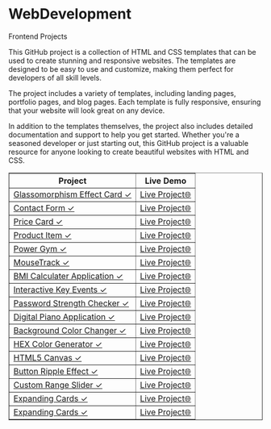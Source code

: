 # WebDevelopment
Frontend Projects



This GitHub project is a collection of HTML and CSS templates that can be used to create stunning and responsive websites. The templates are designed to be easy to use and customize, making them perfect for developers of all skill levels.

The project includes a variety of templates, including landing pages, portfolio pages, and blog pages. Each template is fully responsive, ensuring that your website will look great on any device.

In addition to the templates themselves, the project also includes detailed documentation and support to help you get started. Whether you're a seasoned developer or just starting out, this GitHub project is a valuable resource for anyone looking to create beautiful websites with HTML and CSS.

 <table border="1">
        <tr>
            <th>Project</th>
            <th>Live Demo</th>
        </tr>
        <tr>
            <td><a href="https://github.com/pradyumn8/WebDev/tree/5e0eb1c563d553a5c9385d5e2bb1c3660acbda44/GlassDebit">Glassomorphism Effect Card ✓</a></td>
            <td><a href="https://glassomorphism.netlify.app/">Live Project🌐</a></td>
        </tr>
        <tr>
            <td><a href="https://github.com/pradyumn8/WebDev/tree/af94505d2e194c2c56847c839dcbbfc940cfbd50/ContactForm">Contact Form ✓</a></td>
            <td><a href="https://contacts-form.netlify.app/">Live Project🌐</a></td>
        </tr>
        <tr>
            <td><a href="https://github.com/pradyumn8/WebDev/tree/7ac5f33da3392383c96f87f99a19e6204bdd6e06/PriceCard">Price Card ✓</a></td>
            <td><a href="https://pricescard.netlify.app/">Live Project🌐</a></td>
        </tr>
        <tr>
            <td><a href="https://github.com/pradyumn8/WebDev/tree/b928aa59a93bdaa90fc250054986746fec373c3f/ProductItem">Product Item ✓</a></td>
            <td><a href="https://product-item.netlify.app/">Live Project🌐</a></td>
        </tr>
        <tr>
            <td><a href="https://github.com/pradyumn8/WebDev/tree/4f42e02c915cc0e104503205aee100fd4efa751a/GymWebsite">Power Gym ✓</a></td>
            <td><a href="https://power-gym-websit.netlify.app/">Live Project🌐</a></td>
        </tr>
        <tr>
            <td><a href="https://github.com/pradyumn8/WebDev/tree/451f0bca57739b8e06afbcf3fc5e5135332b5ea6/MouseTrack">MouseTrack ✓</a></td>
            <td><a href="https://mousetrack.netlify.app/">Live Project🌐</a></td>
        </tr>
        <tr>
            <td><a href="https://github.com/pradyumn8/WebDev/tree/00f016ee256f1570faa402fe5e6531e7a6ad1a3d/Key%20Events">BMI Calculater Application ✓</a></td>
            <td><a href="https://interactive-keyevents.netlify.app/">Live Project🌐</a></td>
        </tr>
        <tr>
            <td><a href="https://github.com/pradyumn8/WebDev/tree/61cd0dfa77b347b57ffe54f19702d1f8dbf99c52/BMI%20Calculator">Interactive Key Events ✓</a></td>
            <td><a href="https://bmi-calculator-webapp.netlify.app/">Live Project🌐</a></td>
        </tr>
        <tr>
            <td><a href="https://github.com/pradyumn8/WebDev/tree/1cf5723f52b9ba7d06a24e550ea4a142f65d1404/pwdStrengthChecker">Password Strength Checker ✓</a></td>
            <td><a href="https://pwdstrengthchecker.netlify.app/">Live Project🌐</a></td>
        </tr>
        <tr>
            <td><a href="https://github.com/pradyumn8/WebDev/tree/a9e1b6cfa5db73837daa5f80aa149dee22ccef36/Piano%20WebApp">Digital Piano Application ✓</a></td>
            <td><a href="https://digital-piano-app.netlify.app/">Live Project🌐</a></td>
        </tr>
        <tr>
            <td><a href="https://github.com/pradyumn8/WebDev/tree/1d65999936d7356543b704a67424d1340cacfb0f/bgColorChanger">Background Color Changer ✓</a></td>
            <td><a href="https://bgcolor-switcher.netlify.app/">Live Project🌐</a></td>
        </tr>
        <tr>
            <td><a href="https://github.com/pradyumn8/WebDev/tree/2f07ded9cf0ce854de380227b7b8fc99f139908d/HEX%20Color%20Generator">HEX Color Generator ✓</a></td>
            <td><a href="https://hex-color-switcher.netlify.app/">Live Project🌐</a></td>
        </tr>
        <tr>
            <td><a href="https://github.com/pradyumn8/WebDev/tree/bc072d027fd74e68204b7d48526f9834fd37394e/HTML5%20Canvas">HTML5 Canvas ✓</a></td>
            <td><a href="https://canvas-html5.netlify.app/">Live Project🌐</a></td>
        </tr>
        <tr>
            <td><a href="https://github.com/pradyumn8/WebDev/tree/cd1e0a2a809d28f3bf75077d3ae3296eda42c8dd/btnRippleEffect">Button Ripple Effect ✓</a></td>
            <td><a href="https://ripple-effect-btn.netlify.app/">Live Project🌐</a></td>
        </tr>
        <tr>
            <td><a href="https://github.com/pradyumn8/WebDev/tree/fa8d3479628afe44a939c3aaa562d2246558b582/CustomRangeBar">Custom Range Slider ✓</a></td>
            <td><a href="https://custom-range-bar.netlify.app/">Live Project🌐</a></td>
        </tr>
        <tr>
            <td><a href="https://github.com/pradyumn8/WebDev/tree/8d1a6f289c2e2456380071a24a7a046f6701a70e/ExpandingCards">Expanding Cards ✓</a></td>
            <td><a href="https://expanding-caards.netlify.app/">Live Project🌐</a></td>
        </tr>
  <tr>
            <td><a href="https://github.com/pradyumn8/WebDev/tree/8d1a6f289c2e2456380071a24a7a046f6701a70e/ExpandingCards">Expanding Cards ✓</a></td>
            <td><a href="https://expanding-caards.netlify.app/">Live Project🌐</a></td>
        </tr>
 </table>
